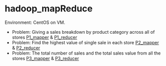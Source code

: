 hadoop_mapReduce
================

Environment: CentOS on VM.

* Problem: Giving a sales breakdown by product category across all of stores
  [P1_mapper](/store_sales/P1_mapper.py) & [P1_reducer](/store_sales/P1_reducer.py)
* Problem: Find the highest value of single sale in each store
  [P2_mapper](/store_sales/P2_mapper.py) & [P2_reducer](/store_sales/P2_reducer.py)
* Problem: The total number of sales and the total sales value from all the stores
  [P3_mapper](/store_sales/P3_mapper.py) & [P3_reducer](/store_sales/P3_reducer.py)
